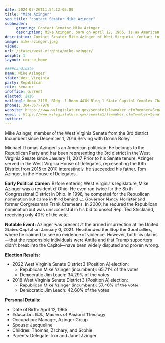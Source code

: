 ```yaml
---
date: 2024-07-26T11:54:12-05:00
title: "Mike Azinger"
seo_title: "contact Senator Mike Azinger"
subheader:
     greeting: Contact Senator Mike Azinger
     description: Mike Azinger, born on April 12, 1965, is an American politician affiliated with the Republican Party. He serves as a member of the West Virginia State Senate, representing District 3. He assumed office in 2016.
description: Contact Senator Mike Azinger of West Virginia. Contact information for Mike Azinger includes email address, phone number, and mailing address.
image: mike-azinger.jpeg
video:
url: /states/west-virginia/mike-azinger/
weight: 1
layout: course_home

####candidate
name: Mike Azinger
state: West Virginia
party: Republican
role: Senator
inoffice: current
elected: 2016
mailing1: Room 211M, Bldg. 1 Room 441M Bldg 1 State Capitol Complex Charleston, WV 25305
phone1: 304-357-7970
website: https://www.wvlegislature.gov/senate1/lawmaker.cfm?member=Senator%20Azinger/
email : https://www.wvlegislature.gov/senate1/lawmaker.cfm?member=Senator%20Azinger/
twitter:
---
```

Mike Azinger, member of the West Virginia Senate from the 3rd district
Incumbent since December 1, 2016
Serving with Donna Boley

Michael Thomas Azinger is an American politician. He belongs to the Republican Party and has been representing the 3rd district in the West Virginia Senate since January 11, 2017. Prior to his Senate tenure, Azinger served in the West Virginia House of Delegates, representing the 10th District from 2015 to 2017. Interestingly, he succeeded his father, Tom Azinger, in the House of Delegates.

**Early Political Career:**
Before entering West Virginia's legislature, Mike Azinger was a resident of Ohio. He even ran twice for the Sixth Congressional District in Ohio. In 1998, he competed for the Republican nomination but came in third behind Lt. Governor Nancy Hollister and former Congressman Frank Cremeans. In 2000, he secured the Republican nomination but was unsuccessful in his bid to unseat Rep. Ted Strickland, receiving only 40% of the vote.

**Notable Event:**
Azinger was present at the armed insurrection at the United States Capitol on January 6, 2021. He attended the Stop the Steal rallies, where he claimed to see no evidence of violence. However, both his claims—that the responsible individuals were Antifa and that Trump supporters didn't break into the Capitol—have been widely disputed and proven wrong.

**Election Results:**
- 2022 West Virginia Senate District 3 (Position A) election:
  - Republican Mike Azinger (incumbent): 65.71% of the votes
  - Democratic Jim Leach: 34.29% of the votes
- 2018 West Virginia Senate District 3 (Position A) election:
  - Republican Mike Azinger (incumbent): 57.40% of the votes
  - Democratic Jim Leach: 42.60% of the votes

**Personal Details:**
- Date of Birth: April 12, 1965
- Education: B.S., Masters of Pastoral Theology
- Occupation: Manager, Azinger Group
- Spouse: Jacqueline
- Children: Thomas, Zachary, and Sophie
- Parents: Delegate Tom and Janet Azinger
